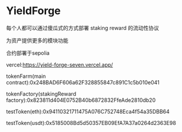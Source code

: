 # YieldForge

每个人都可以通过傻瓜式的方式部署 staking reward 的流动性协议

为资产提供更多的模块功能

合约部署于sepolia

vercel:https://yield-forge-seven.vercel.app/

tokenFarm(main contract):0x248BAD6F606a62F328855847c891C1c5b010e041

tokenFactory(stakingReward factory):0x823811d404E0752B40b6872832FfeAde2810db20

testToken(eth):0x94110321711475A076C752748Eca4f54a35DBB64

testToken(usdt):0x5185008Bd5d50357EB09EfA7A37a0264d2363E98